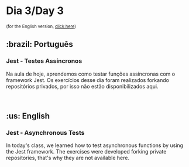 # Dia 3/Day 3

<small>(for the English version, <a href="#en">click here</a>)</small>

<h2>:brazil: Português</h2>
<h3>Jest - Testes Assíncronos</h3>
<p>Na aula de hoje, aprendemos como testar funções assíncronas com o framework Jest. Os exercícios desse dia foram realizados forkando repositórios privados, por isso não estão disponibilizados aqui.</p>
<br>

<h2 id="en">:us: English</h2>
<h3>Jest - Asynchronous Tests</h3>
<p>In today's class, we learned how to test asynchronous functions by using the Jest framework. The exercises were developed forking private repositories, that's why they are not available here.</code></p>
